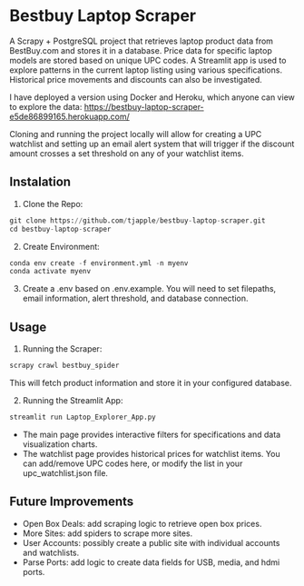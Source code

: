 # Bestbuy Laptop Scraper
A Scrapy + PostgreSQL project that retrieves laptop product data from BestBuy.com and stores it in a database. Price data for specific laptop models are stored based on unique UPC codes. A Streamlit app is used to explore patterns in the current laptop listing using 
various specifications. Historical price movements and discounts can also be investigated.

I have deployed a version using Docker and Heroku, which anyone can view to explore the data: https://bestbuy-laptop-scraper-e5de86899165.herokuapp.com/ 

Cloning and running the project locally will allow for creating a UPC watchlist and setting up an email alert system that will trigger if the discount amount crosses a set threshold on any of your watchlist items. 



## Instalation
1. Clone the Repo:
```python
git clone https://github.com/tjapple/bestbuy-laptop-scraper.git
cd bestbuy-laptop-scraper
```
2. Create Environment:
```python
conda env create -f environment.yml -n myenv
conda activate myenv
```
3. Create a .env based on .env.example. You will need to set filepaths, email information, alert threshold, and database connection. 

## Usage
1. Running the Scraper:
```python
scrapy crawl bestbuy_spider
```
This will fetch product information and store it in your configured database. 

2. Running the Streamlit App:
```python
streamlit run Laptop_Explorer_App.py
```
* The main page provides interactive filters for specifications and data visualization charts.
* The watchlist page provides historical prices for watchlist items. You can add/remove UPC codes here, or modify the list in your upc_watchlist.json file. 



## Future Improvements
* Open Box Deals: add scraping logic to retrieve open box prices.
* More Sites: add spiders to scrape more sites.
* User Accounts: possibly create a public site with individual accounts and watchlists.
* Parse Ports: add logic to create data fields for USB, media, and hdmi ports.
  
